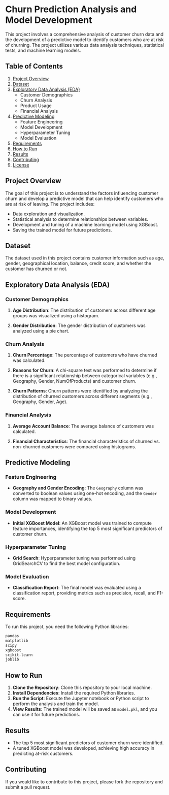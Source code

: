 # Churn Prediction Analysis and Model Development

This project involves a comprehensive analysis of customer churn data and the development of a predictive model to identify customers who are at risk of churning. The project utilizes various data analysis techniques, statistical tests, and machine learning models.

## Table of Contents

1. [Project Overview](#project-overview)
2. [Dataset](#dataset)
3. [Exploratory Data Analysis (EDA)](#exploratory-data-analysis-eda)
   - Customer Demographics
   - Churn Analysis
   - Product Usage
   - Financial Analysis
4. [Predictive Modeling](#predictive-modeling)
   - Feature Engineering
   - Model Development
   - Hyperparameter Tuning
   - Model Evaluation
5. [Requirements](#requirements)
6. [How to Run](#how-to-run)
7. [Results](#results)
8. [Contributing](#contributing)
9. [License](#license)

## Project Overview

The goal of this project is to understand the factors influencing customer churn and develop a predictive model that can help identify customers who are at risk of leaving. The project includes:

- Data exploration and visualization.
- Statistical analysis to determine relationships between variables.
- Development and tuning of a machine learning model using XGBoost.
- Saving the trained model for future predictions.

## Dataset

The dataset used in this project contains customer information such as age, gender, geographical location, balance, credit score, and whether the customer has churned or not.

## Exploratory Data Analysis (EDA)

### Customer Demographics

1. **Age Distribution**: The distribution of customers across different age groups was visualized using a histogram.



2. **Gender Distribution**: The gender distribution of customers was analyzed using a pie chart.


### Churn Analysis

1. **Churn Percentage**: The percentage of customers who have churned was calculated.

2. **Reasons for Churn**: A chi-square test was performed to determine if there is a significant relationship between categorical variables (e.g., Geography, Gender, NumOfProducts) and customer churn.

3. **Churn Patterns**: Churn patterns were identified by analyzing the distribution of churned customers across different segments (e.g., Geography, Gender, Age).

### Financial Analysis

1. **Average Account Balance**: The average balance of customers was calculated.

2. **Financial Characteristics**: The financial characteristics of churned vs. non-churned customers were compared using histograms.

## Predictive Modeling

### Feature Engineering

- **Geography and Gender Encoding**: The `Geography` column was converted to boolean values using one-hot encoding, and the `Gender` column was mapped to binary values.

### Model Development

- **Initial XGBoost Model**: An XGBoost model was trained to compute feature importances, identifying the top 5 most significant predictors of customer churn.

### Hyperparameter Tuning

- **Grid Search**: Hyperparameter tuning was performed using GridSearchCV to find the best model configuration.

### Model Evaluation

- **Classification Report**: The final model was evaluated using a classification report, providing metrics such as precision, recall, and F1-score.

## Requirements

To run this project, you need the following Python libraries:

```bash
pandas
matplotlib
scipy
xgboost
scikit-learn
joblib
```

## How to Run

1. **Clone the Repository**: Clone this repository to your local machine.
2. **Install Dependencies**: Install the required Python libraries.
3. **Run the Script**: Execute the Jupyter notebook or Python script to perform the analysis and train the model.
4. **View Results**: The trained model will be saved as `model.pkl`, and you can use it for future predictions.

## Results

- The top 5 most significant predictors of customer churn were identified.
- A tuned XGBoost model was developed, achieving high accuracy in predicting at-risk customers.

## Contributing

If you would like to contribute to this project, please fork the repository and submit a pull request.
